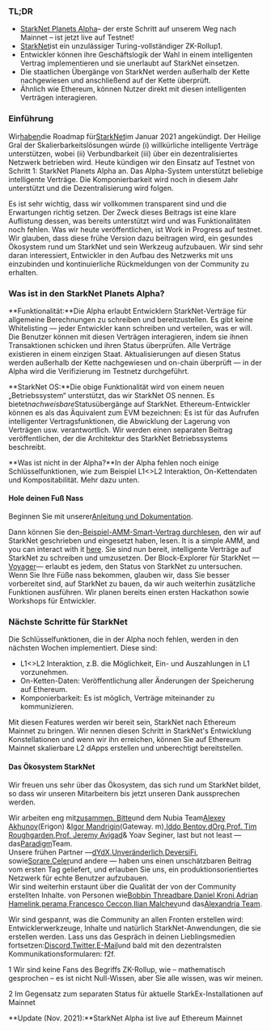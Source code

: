 ### **TL;DR**

* [StarkNet Planets Alpha](https://voyager.online/)– der erste Schritt auf unserem Weg nach Mainnet – ist jetzt live auf Testnet!
* [StarkNet](https://starkware.co/product/starknet/)ist ein unzulässiger Turing-vollständiger ZK-Rollup1.
* Entwickler können ihre Geschäftslogik der Wahl in einem intelligenten Vertrag implementieren und sie unerlaubt auf StarkNet einsetzen.
* Die staatlichen Übergänge von StarkNet werden außerhalb der Kette nachgewiesen und anschließend auf der Kette überprüft.
* Ähnlich wie Ethereum, können Nutzer direkt mit diesen intelligenten Verträgen interagieren.

### **Einführung**

Wir[haben](https://medium.com/starkware/on-the-road-to-starknet-a-permissionless-stark-powered-l2-zk-rollup-83be53640880)die Roadmap für[StarkNet](https://starkware.co/product/starknet/)im Januar 2021 angekündigt. Der Heilige Gral der Skalierbarkeitslösungen würde (i) willkürliche intelligente Verträge unterstützen, wobei (ii) Verbundbarkeit (iii) über ein dezentralisiertes Netzwerk betrieben wird. Heute kündigen wir den Einsatz auf Testnet von Schritt 1: StarkNet Planets Alpha an. Das Alpha-System unterstützt beliebige intelligente Verträge. Die Komponierbarkeit wird noch in diesem Jahr unterstützt und die Dezentralisierung wird folgen.

Es ist sehr wichtig, dass wir vollkommen transparent sind und die Erwartungen richtig setzen. Der Zweck dieses Beitrags ist eine klare Auflistung dessen, was bereits unterstützt wird und was Funktionalitäten noch fehlen. Was wir heute veröffentlichen, ist Work in Progress auf testnet. Wir glauben, dass diese frühe Version dazu beitragen wird, ein gesundes Ökosystem rund um StarkNet und sein Werkzeug aufzubauen. Wir sind sehr daran interessiert, Entwickler in den Aufbau des Netzwerks mit uns einzubinden und kontinuierliche Rückmeldungen von der Community zu erhalten.

### **Was ist in den StarkNet Planets Alpha?**

**Funktionalität:**Die Alpha erlaubt Entwicklern StarkNet-Verträge für allgemeine Berechnungen zu schreiben und bereitzustellen. Es gibt keine Whitelisting — jeder Entwickler kann schreiben und verteilen, was er will. Die Benutzer können mit diesen Verträgen interagieren, indem sie ihnen Transaktionen schicken und ihren Status überprüfen. Alle Verträge existieren in einem einzigen Staat. Aktualisierungen auf diesen Status werden außerhalb der Kette nachgewiesen und on-chain überprüft — in der Alpha wird die Verifizierung im Testnetz durchgeführt.

**StarkNet OS:**Die obige Funktionalität wird von einem neuen „Betriebssystem“ unterstützt, das wir StarkNet OS nennen. Es bietet*nachweisbare*Statusübergänge auf StarkNet. Ethereum-Entwickler können es als das Äquivalent zum EVM bezeichnen: Es ist für das Aufrufen intelligenter Vertragsfunktionen, die Abwicklung der Lagerung von Verträgen usw. verantwortlich. Wir werden einen separaten Beitrag veröffentlichen, der die Architektur des StarkNet Betriebssystems beschreibt.

**Was ist nicht in der Alpha?**In der Alpha fehlen noch einige Schlüsselfunktionen, wie zum Beispiel L1<>L2 Interaktion, On-Kettendaten und Kompositabilität. Mehr dazu unten.

#### **Hole deinen Fuß Nass**

Beginnen Sie mit unserer[Anleitung und Dokumentation](https://www.cairo-lang.org/docs/hello_starknet/).

Dann können Sie den[-Beispiel-AMM-Smart-Vertrag durchlesen](http://cairo-lang.org/docs/hello_starknet/amm.html), den wir auf StarkNet geschrieben und eingesetzt haben, lesen. It is a simple AMM, and you can interact with it [here](https://starkware-amm-demo.netlify.app/swap). Sie sind nun bereit, intelligente Verträge auf StarkNet zu schreiben und umzusetzen. Der Block-Explorer für StarkNet —[Voyager](https://voyager.online/)— erlaubt es jedem, den Status von StarkNet zu untersuchen.\
Wenn Sie Ihre Füße nass bekommen, glauben wir, dass Sie besser vorbereitet sind, auf StarkNet zu bauen, da wir auch weiterhin zusätzliche Funktionen ausführen. Wir planen bereits einen ersten Hackathon sowie Workshops für Entwickler.

### **Nächste Schritte für StarkNet**

Die Schlüsselfunktionen, die in der Alpha noch fehlen, werden in den nächsten Wochen implementiert. Diese sind:

* L1<>L2 Interaktion, z.B. die Möglichkeit, Ein- und Auszahlungen in L1 vorzunehmen.
* On-Ketten-Daten: Veröffentlichung aller Änderungen der Speicherung auf Ethereum.
* Komponierbarkeit: Es ist möglich, Verträge miteinander zu kommunizieren.

Mit diesen Features werden wir bereit sein, StarkNet nach Ethereum Mainnet zu bringen. Wir nennen diesen Schritt in StarkNet's Entwicklung Konstellationen und wenn wir ihn erreichen, können Sie auf Ethereum Mainnet skalierbare L2 dApps erstellen und unberechtigt bereitstellen.

#### **Das Ökosystem StarkNet**

Wir freuen uns sehr über das Ökosystem, das sich rund um StarkNet bildet, so dass wir unseren Mitarbeitern bis jetzt unseren Dank aussprechen werden.

Wir arbeiten eng mit[zusammen. Bitte](https://twitter.com/nethermindeth)und dem Nubia Team[Alexey Akhunov](https://twitter.com/realLedgerwatch)(Erigon) &[Igor Mandrigin](https://twitter.com/mandrigin)(Gateway. m),[Iddo Bentov](https://www.cs.cornell.edu/~iddo/),[dOrg](https://twitter.com/dOrg_tech),[Prof. Tim Roughgarden](https://twitter.com/algo_class),[Prof. Jeremy Avigad](https://www.andrew.cmu.edu/user/avigad/)& Yoav Seginer, last but not least — das[Paradigm](https://twitter.com/paradigm)Team.\
Unsere frühen Partner —[dYdX](https://twitter.com/dydxprotocol),[Unveränderlich](https://twitter.com/Immutable),[DeversiFi](https://twitter.com/deversifi), sowie[Sorare](https://twitter.com/SorareHQ),[Celer](https://twitter.com/CelerNetwork)und andere — haben uns einen unschätzbaren Beitrag vom ersten Tag geliefert, und erlauben Sie uns, ein produktionsorientiertes Netzwerk für echte Benutzer aufzubauen.\
Wir sind weiterhin erstaunt über die Qualität der von der Community erstellten Inhalte. von Personen wie[Bobbin Threadbare](https://twitter.com/bobbinth),[Daniel Kroni](https://github.com/danielkroeni/cairo-playground/blob/main/anon-bank/README.md),[Adrian Hamelink](https://twitter.com/adr1anh),[perama](https://twitter.com/eth_worm),[Francesco Ceccon](https://twitter.com/ceccon_me),[Ilian Malchev](http://twitter.com/imalchev)und das[Alexandria Team](https://blockchainpartner.fr/).

Wir sind gespannt, was die Community an allen Fronten erstellen wird: Entwicklerwerkzeuge, Inhalte und natürlich StarkNet-Anwendungen, die sie erstellen werden. Lass uns das Gespräch in deinen Lieblingsmedien fortsetzen:[Discord](https://discord.gg/uJ9HZTUk2Y),[Twitter](https://twitter.com/CairoLang),[E-Mail](mailto:info@starkware.co)und bald mit den dezentralsten Kommunikationsformularen: f2f.

1 Wir sind keine Fans des Begriffs ZK-Rollup, wie – mathematisch gesprochen – es ist nicht Null-Wissen, aber Sie alle wissen, was wir meinen.

2 Im Gegensatz zum separaten Status für aktuelle StarkEx-Installationen auf Mainnet

**Update (Nov. 2021):**StarkNet Alpha ist live auf Ethereum Mainnet